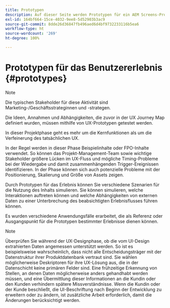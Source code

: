 ```yaml
---
title: Prototypen
description: Auf dieser Seite werden Prototypen für ein AEM Screens-Projekt beschrieben.
exl-id: 164bf664-15ce-4032-9ee8-5d52903b3ac9
source-git-commit: 8dde26d36847fb496aed6d4bf9732233116b5ea6
workflow-type: ht
source-wordcount: '269'
ht-degree: 100%

---
```


# Prototypen für das Benutzererlebnis {#prototypes}

>[!NOTE]
>
>Die typischen Stakeholder für diese Aktivität sind Marketing-/Geschäftsstrateginnen und -strategen.

Die Ideen, Annahmen und Abhängigkeiten, die zuvor in der UX Journey Map definiert wurden, müssen mithilfe von UX-Prototypen getestet werden.

In dieser Projektphase geht es mehr um die Kernfunktionen als um die Verfeinerung des tatsächlichen UX.

In der Regel werden in dieser Phase Beispielinhalte oder FPO-Inhalte verwendet. So können das Projekt-Management-Team sowie wichtige Stakeholder größere Lücken im UX-Fluss und mögliche Timing-Probleme bei der Wiedergabe und damit zusammenhängenden Trigger-Ereignissen identifizieren.
In der Phase können sich auch potenzielle Probleme mit der Positionierung, Skalierung und Größe von Assets zeigen.

Durch Prototypen für das Erlebnis können Sie verschiedene Szenarien für die Nutzung des Inhalts simulieren. Sie können simulieren, welche Interaktionen auftreten können und welche Abhängigkeiten von externen Daten zu einer Unterbrechung des beabsichtigten Erlebnisflusses führen können.

Es wurden verschiedene Anwendungsfälle erarbeitet, die als Referenz oder Ausgangspunkt für die Prototypen bestimmter Erlebnisse dienen können.


>[!NOTE]
> Überprüfen Sie während der UX-Designphase, ob die vom UI-Design extrahierten Daten angemessen unterstützt werden.
> So ist es beispielsweise wahrscheinlich, dass nicht alle Entscheidungsträger mit der Datenstruktur ihrer Produktdatenbank vertraut sind. Sie wählen möglicherweise Deskriptoren für ihre UX-Lösung aus, die in der Datenschicht keine primären Felder sind. Eine frühzeitige Erkennung von Stellen, an denen Daten möglicherweise anders gehandhabt werden müssen, und eine Übermittlung dieser Informationen an die Kundin oder den Kunden verhindern spätere Missverständnisse. Wenn die Kundin oder der Kunde beschließt, die UI-Beschriftung nach Beginn der Entwicklung zu erweitern oder zu ändern, ist zusätzliche Arbeit erforderlich, damit die Änderungen berücksichtigt werden.
